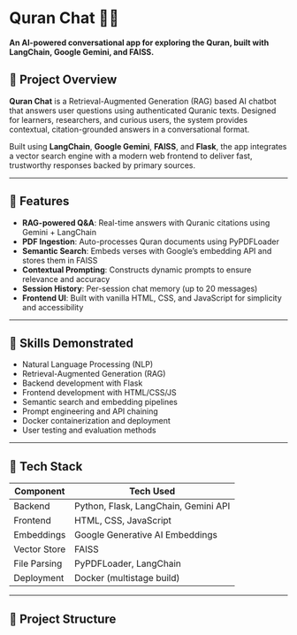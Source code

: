 # Quran Chat 💬📖  
**An AI-powered conversational app for exploring the Quran, built with LangChain, Google Gemini, and FAISS.**

## 🚀 Project Overview

**Quran Chat** is a Retrieval-Augmented Generation (RAG) based AI chatbot that answers user questions using authenticated Quranic texts. Designed for learners, researchers, and curious users, the system provides contextual, citation-grounded answers in a conversational format.

Built using **LangChain**, **Google Gemini**, **FAISS**, and **Flask**, the app integrates a vector search engine with a modern web frontend to deliver fast, trustworthy responses backed by primary sources.

---

## 🎯 Features

- **RAG-powered Q&A**: Real-time answers with Quranic citations using Gemini + LangChain
- **PDF Ingestion**: Auto-processes Quran documents using PyPDFLoader
- **Semantic Search**: Embeds verses with Google’s embedding API and stores them in FAISS
- **Contextual Prompting**: Constructs dynamic prompts to ensure relevance and accuracy
- **Session History**: Per-session chat memory (up to 20 messages)
- **Frontend UI**: Built with vanilla HTML, CSS, and JavaScript for simplicity and accessibility

---

## 🧠 Skills Demonstrated

- Natural Language Processing (NLP)  
- Retrieval-Augmented Generation (RAG)  
- Backend development with Flask  
- Frontend development with HTML/CSS/JS  
- Semantic search and embedding pipelines  
- Prompt engineering and API chaining  
- Docker containerization and deployment  
- User testing and evaluation methods

---

## 🧰 Tech Stack

| Component     | Tech Used                                  |
|--------------|---------------------------------------------|
| Backend       | Python, Flask, LangChain, Gemini API        |
| Frontend      | HTML, CSS, JavaScript                       |
| Embeddings    | Google Generative AI Embeddings             |
| Vector Store  | FAISS                                        |
| File Parsing  | PyPDFLoader, LangChain                      |
| Deployment    | Docker (multistage build)                   |

---

## 📂 Project Structure

